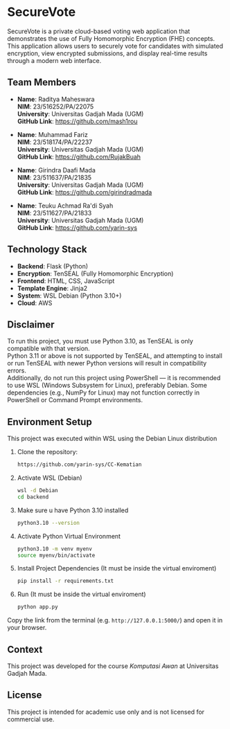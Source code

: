 # SecureVote

SecureVote is a private cloud-based voting web application that demonstrates the use of Fully Homomorphic Encryption (FHE) concepts. This application allows users to securely vote for candidates with simulated encryption, view encrypted submissions, and display real-time results through a modern web interface.

## Team Members

- **Name**: Raditya Maheswara  
  **NIM**: 23/516252/PA/22075  
  **University**: Universitas Gadjah Mada (UGM)  
  **GitHub Link**: https://github.com/mash1rou

- **Name**: Muhammad Fariz  
  **NIM**: 23/518174/PA/22237  
  **University**: Universitas Gadjah Mada (UGM)  
  **GitHub Link**: https://github.com/RujakBuah

- **Name**: Girindra Daafi Mada  
  **NIM**: 23/511637/PA/21835  
  **University**: Universitas Gadjah Mada (UGM)  
  **GitHub Link**: https://github.com/girindradmada

- **Name**: Teuku Achmad Ra'di Syah  
  **NIM**: 23/511627/PA/21833  
  **University**: Universitas Gadjah Mada (UGM)  
  **GitHub Link**: https://github.com/yarin-sys


## Technology Stack

- **Backend**: Flask (Python)
- **Encryption**: TenSEAL (Fully Homomorphic Encryption)
- **Frontend**: HTML, CSS, JavaScript
- **Template Engine**: Jinja2
- **System**: WSL Debian (Python 3.10+)
- **Cloud**: AWS

## Disclaimer
To run this project, you must use Python 3.10, as TenSEAL is only compatible with that version.  
Python 3.11 or above is not supported by TenSEAL, and attempting to install or run TenSEAL with newer Python versions will result in compatibility errors.  
Additionally, do not run this project using PowerShell — it is recommended to use WSL (Windows Subsystem for Linux), preferably Debian. Some dependencies (e.g., NumPy for Linux) may not function correctly in PowerShell or Command Prompt environments.

## Environment Setup

This project was executed within WSL using the Debian Linux distribution

1. Clone the repository:
   ```bash
   https://github.com/yarin-sys/CC-Kematian
   ```
   
2. Activate WSL (Debian)
    ```bash
    wsl -d Debian
    cd backend
    ```
3. Make sure u have Python 3.10 installed
    ```bash
    python3.10 --version
    ```
  
4. Activate Python Virtual Environment
    ```bash
    python3.10 -m venv myenv
    source myenv/bin/activate
    ```

5. Install Project Dependencies (It must be inside the virtual enviroment)
    ```bash
    pip install -r requirements.txt
    ```
7. Run (It must be inside the virtual enviroment)
    ```bash
    python app.py
    ```
Copy the link from the terminal (e.g. `http://127.0.0.1:5000/`) and open it in your browser.

## Context

This project was developed for the course *Komputasi Awan* at Universitas Gadjah Mada.

## License

This project is intended for academic use only and is not licensed for commercial use.

